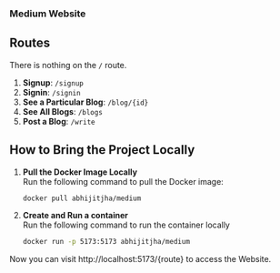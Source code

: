### Medium Website

## Routes

There is nothing on the `/` route.

1. **Signup**: `/signup`
2. **Signin**: `/signin`
3. **See a Particular Blog**: `/blog/{id}`
4. **See All Blogs**: `/blogs`
5. **Post a Blog**: `/write`



## How to Bring the Project Locally

1. **Pull the Docker Image Locally**  
   Run the following command to pull the Docker image:
   ```bash
   docker pull abhijitjha/medium
   ```
2. **Create and Run a container**         
    Run the following command to run the container locally
    ```bash
    docker run -p 5173:5173 abhijitjha/medium
   ```

Now you can visit http://localhost:5173/{route} to access the Website.

